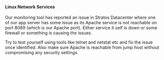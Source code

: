 ####  Linux Network Services 

Our monitoring tool has reported an issue in Stratos Datacenter where one of our app server has some issue as its Apache service is not reachable on port 8089 (which is our Apache port). Either service it self is down or some firewall or something is causing the issues.

Try to test yourself using tools like telnet and netstat etc and fix the issue once identified. Also make sure Apache is reachable from jump host without compromising any security settings.